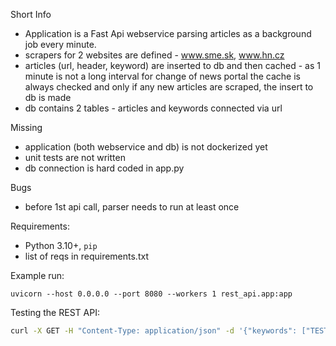 Short Info

- Application is a Fast Api webservice parsing articles as a background job every minute.
- scrapers for 2 websites are defined - www.sme.sk, www.hn.cz
- articles (url, header, keyword) are inserted to db and then cached - as 1 minute is not a long interval for change of
  news portal
  the cache is always checked and only if any new articles are scraped, the insert to db is made
- db contains 2 tables - articles and keywords connected via url

Missing

- application (both webservice and db) is not dockerized yet
- unit tests are not written
- db connection is hard coded in app.py

Bugs

- before 1st api call, parser needs to run at least once

Requirements:

- Python 3.10+, `pip`
- list of reqs in requirements.txt

Example run:

```
uvicorn --host 0.0.0.0 --port 8080 --workers 1 rest_api.app:app 
```

Testing the REST API:

```bash
curl -X GET -H "Content-Type: application/json" -d '{"keywords": ["TEST", "ukrajina"]}' http://0.0.0.0:8080/articles/find 
```